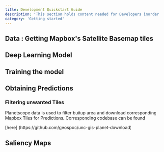 ```yaml
---
title: Development Quickstart Guide
description: 'This section holds content needed for Developers inorder to contribute and/or use our work'
category: 'Getting started' 
---
```


## Data : Getting Mapbox's Satellite Basemap tiles

## Deep Learning Model 

## Training the model

## Obtaining Predictions

### Filtering unwanted Tiles 
<p>Planetscope data is used to filter buitup area and download corresponding Mapbox Tiles for Predictions. Corresponding codebase can be found</p> [here] (https://github.com/geospoc/unc-gis-planet-download)

## Saliency Maps



